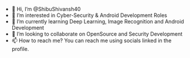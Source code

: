 - 👋 Hi, I’m @ShibuShivansh40
- 👀 I’m interested in Cyber-Security & Android Development Roles
- 🌱 I’m currently learning Deep Learning, Image Recognition and Android Development
- 💞️ I’m looking to collaborate on OpenSource and Security Development
- 📫 How to reach me? You can reach me using socials linked in the profile.

<!---
ShibuShivansh40/ShibuShivansh40 is a ✨ special ✨ repository because its `README.md` (this file) appears on your GitHub profile.
You can click the Preview link to take a look at your changes.
--->
